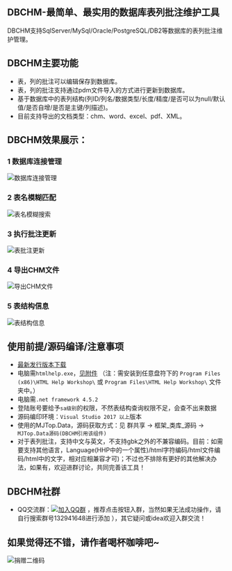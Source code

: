 ## DBCHM-最简单、最实用的数据库表列批注维护工具

DBCHM支持SqlServer/MySql/Oracle/PostgreSQL/DB2等数据库的表列批注维护管理。

## DBCHM主要功能
- 表，列的批注可以编辑保存到数据库。
- 表，列的批注支持通过pdm文件导入的方式进行更新到数据库。
- 基于数据库中的表列结构(列ID/列名/数据类型/长度/精度/是否可以为null/默认值/是否自增/是否是主键/列描述)。
- 目前支持导出的文档类型：chm、word、excel、pdf、XML。

DBCHM效果展示：
------------------------
### 1 数据库连接管理
![数据库连接管理](https://gitee.com/lztkdr/DBCHM/raw/master/DBChm/Images/DBCHM001.png)

### 2 表名模糊匹配
![表名模糊搜索](https://gitee.com/lztkdr/DBCHM/raw/master/DBChm/Images/DBCHM002.png)

### 3 执行批注更新
![表批注更新](https://gitee.com/lztkdr/DBCHM/raw/master/DBChm/Images/DBCHM003.png)

### 4 导出CHM文件
![导出CHM文件](https://gitee.com/lztkdr/DBCHM/raw/master/DBChm/Images/DBCHM004.png)

### 5 表结构信息
![表结构信息](https://gitee.com/lztkdr/DBCHM/raw/master/DBChm/Images/DBCHM005.png)

## 使用前提/源码编译/注意事项
- [最新发行版本下载](https://gitee.com/lztkdr/DBCHM/releases)
- 电脑需`htmlhelp.exe`，[见附件](https://gitee.com/lztkdr/DBCHM/attach_files)
 （注：需安装到任意盘符下的 `Program Files (x86)\HTML Help Workshop\` 或 `Program Files\HTML Help Workshop\` 文件夹中。）
- 电脑需`.net framework 4.5.2`
- 登陆账号要给予`sa级别`的权限，不然表结构查询权限不足，会查不出来数据
- 源码编印环境：`Visual Studio 2017 以上`版本
- 使用的MJTop.Data，源码获取方式：见 群共享 → 框架_类库_源码 → `MJTop.Data源码(DBCHM引用该组件)` 
- 对于表列批注，支持中文与英文，不支持gbk之外的不兼容编码。目前：如需要支持其他语言，Language(HHP中的一个属性)/html字符编码/html文件编码/html中的文字，相对应相兼容才可)；不过也不排除有更好的其他解决办法，如果有，欢迎进群讨论，共同完善该工具！

## DBCHM社群
- QQ交流群：[![加入QQ群](https://img.shields.io/badge/QQ群-132941648-blue.svg)](http://shang.qq.com/wpa/qunwpa?idkey=43619cbe3b2a10ded01b5354ac6928b30cc91bda45176f89a191796b7a7c0e26) ，推荐点击按钮入群，当然如果无法成功操作，请自行搜索群号132941648进行添加 ），其它疑问或idea欢迎入群交流！


## 如果觉得还不错，请作者喝杯咖啡吧~
![捐赠二维码](https://gitee.com/lztkdr/DBCHM/raw/master/DBChm/Images/donate_qrcode.png)